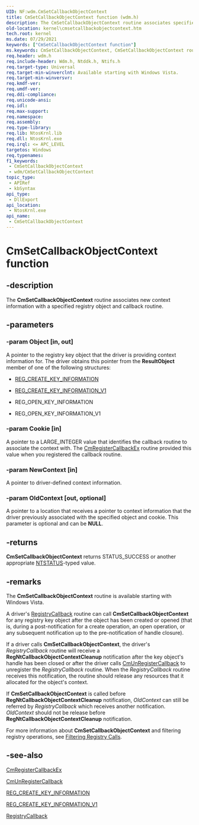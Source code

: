 ```yaml
---
UID: NF:wdm.CmSetCallbackObjectContext
title: CmSetCallbackObjectContext function (wdm.h)
description: The CmSetCallbackObjectContext routine associates specified context information with a specified registry object.
old-location: kernel\cmsetcallbackobjectcontext.htm
tech.root: kernel
ms.date: 07/29/2021
keywords: ["CmSetCallbackObjectContext function"]
ms.keywords: CmSetCallbackObjectContext, CmSetCallbackObjectContext routine [Kernel-Mode Driver Architecture], ConfigMgrRef_86ecc2b5-c790-4414-973d-6d26475b211d.xml, kernel.cmsetcallbackobjectcontext, wdm/CmSetCallbackObjectContext
req.header: wdm.h
req.include-header: Wdm.h, Ntddk.h, Ntifs.h
req.target-type: Universal
req.target-min-winverclnt: Available starting with Windows Vista.
req.target-min-winversvr: 
req.kmdf-ver: 
req.umdf-ver: 
req.ddi-compliance: 
req.unicode-ansi: 
req.idl: 
req.max-support: 
req.namespace: 
req.assembly: 
req.type-library: 
req.lib: NtosKrnl.lib
req.dll: NtosKrnl.exe
req.irql: <= APC_LEVEL
targetos: Windows
req.typenames: 
f1_keywords:
 - CmSetCallbackObjectContext
 - wdm/CmSetCallbackObjectContext
topic_type:
 - APIRef
 - kbSyntax
api_type:
 - DllExport
api_location:
 - NtosKrnl.exe
api_name:
 - CmSetCallbackObjectContext
---
```


# CmSetCallbackObjectContext function

## -description

The **CmSetCallbackObjectContext** routine associates new context information with a specified registry object and callback routine.

## -parameters

### -param Object [in, out]


A pointer to the registry key object that the driver is providing context information for. The driver obtains this pointer from the **ResultObject** member of one of the following structures:

- [REG_CREATE_KEY_INFORMATION](./ns-wdm-_reg_create_key_information.md)

- [REG_CREATE_KEY_INFORMATION_V1](./ns-wdm-_reg_create_key_information_v1.md)

- REG_OPEN_KEY_INFORMATION

- REG_OPEN_KEY_INFORMATION_V1

### -param Cookie [in]

A pointer to a LARGE_INTEGER value that identifies the callback routine to associate the context with. The [CmRegisterCallbackEx](./nf-wdm-cmregistercallbackex.md) routine provided this value when you registered the callback routine.

### -param NewContext [in]

A pointer to driver-defined context information.

### -param OldContext [out, optional]

A pointer to a location that receives a pointer to context information that the driver previously associated with the specified object and cookie. This parameter is optional and can be **NULL**.

## -returns

**CmSetCallbackObjectContext** returns STATUS_SUCCESS or another appropriate [NTSTATUS](/windows-hardware/drivers/kernel/using-ntstatus-values)-typed value.

## -remarks

The **CmSetCallbackObjectContext** routine is available starting with Windows Vista.

A driver's [RegistryCallback](./nc-wdm-ex_callback_function.md) routine can call **CmSetCallbackObjectContext** for any registry key object after the object has been created or opened (that is, during a post-notification for a create operation, an open operation, or any subsequent notification up to the pre-notification of handle closure).

If a driver calls **CmSetCallbackObjectContext**, the driver's *RegistryCallback* routine will receive a **RegNtCallbackObjectContextCleanup** notification after the key object's handle has been closed or after the driver calls [CmUnRegisterCallback](./nf-wdm-cmunregistercallback.md) to unregister the *RegistryCallback* routine. When the *RegistryCallback* routine receives this notification, the routine should release any resources that it allocated for the object's context.

If **CmSetCallbackObjectContext** is called before **RegNtCallbackObjectContextCleanup** notification, *OldContext* can still be referred by *RegistryCallback* which receives another notification. *OldContext* should not be release before **RegNtCallbackObjectContextCleanup** notification.

For more information about **CmSetCallbackObjectContext** and filtering registry operations, see [Filtering Registry Calls](/windows-hardware/drivers/kernel/filtering-registry-calls).

## -see-also

[CmRegisterCallbackEx](./nf-wdm-cmregistercallbackex.md)

[CmUnRegisterCallback](./nf-wdm-cmunregistercallback.md)

[REG_CREATE_KEY_INFORMATION](./ns-wdm-_reg_create_key_information.md)

[REG_CREATE_KEY_INFORMATION_V1](./ns-wdm-_reg_create_key_information_v1.md)

[RegistryCallback](./nc-wdm-ex_callback_function.md)
